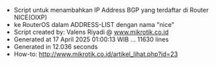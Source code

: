 - Script untuk menambahkan IP Address BGP yang terdaftar di Router NICE(OIXP)
- ke RouterOS dalam ADDRESS-LIST dengan nama "nice"
- Script created by: Valens Riyadi @ www.mikrotik.co.id
- Generated at 17 April 2025 01:00:13 WIB ... 11630 lines
- Generated in 12.036 seconds
- How-to: http://www.mikrotik.co.id/artikel_lihat.php?id=23
